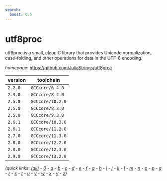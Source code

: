 ```yaml
---
search:
  boost: 0.5
---
```

# utf8proc

utf8proc is a small, clean C library that provides Unicode   normalization, case-folding, and other operations for data in the UTF-8 encoding.

*homepage*: <https://github.com/JuliaStrings/utf8proc>

version | toolchain
--------|----------
``2.2.0`` | ``GCCcore/6.4.0``
``2.3.0`` | ``GCCcore/8.2.0``
``2.5.0`` | ``GCCcore/10.2.0``
``2.5.0`` | ``GCCcore/8.3.0``
``2.5.0`` | ``GCCcore/9.3.0``
``2.6.1`` | ``GCCcore/10.3.0``
``2.6.1`` | ``GCCcore/11.2.0``
``2.7.0`` | ``GCCcore/11.3.0``
``2.8.0`` | ``GCCcore/12.2.0``
``2.8.0`` | ``GCCcore/12.3.0``
``2.9.0`` | ``GCCcore/13.2.0``


*(quick links: [(all)](../index.md) - [0](../0/index.md) - [a](../a/index.md) - [b](../b/index.md) - [c](../c/index.md) - [d](../d/index.md) - [e](../e/index.md) - [f](../f/index.md) - [g](../g/index.md) - [h](../h/index.md) - [i](../i/index.md) - [j](../j/index.md) - [k](../k/index.md) - [l](../l/index.md) - [m](../m/index.md) - [n](../n/index.md) - [o](../o/index.md) - [p](../p/index.md) - [q](../q/index.md) - [r](../r/index.md) - [s](../s/index.md) - [t](../t/index.md) - [u](../u/index.md) - [v](../v/index.md) - [w](../w/index.md) - [x](../x/index.md) - [y](../y/index.md) - [z](../z/index.md))*

